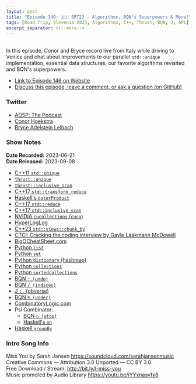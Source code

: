 ```yaml
---
layout: post
title: "Episode 146: 🇸🇮 SRT23 - Algorithms, BQN's Superpowers & More!"
tags: [Road Trip, Slovenia 2023, Algorithms, C++, Thrust, BQN, J, APL]
excerpt_separator: <!--more-->
---
```



<br>In this episode, Conor and Bryce record live from Italy while driving to Venice and chat about improvements to our parallel `std::unique` implementation, essential data structures, our favorite algorithms revisited and BQN's superpowers.

<!--more-->

* [Link to Episode 146 on Website](https://adspthepodcast.com/2023/09/08/Episode-146.html)
* [Discuss this episode, leave a comment, or ask a question (on GitHub)](https://github.com/codereport/adsp2/discussions/37)

### Twitter
 
* [ADSP: The Podcast](https://twitter.com/adspthepodcast)
* [Conor Hoekstra](https://twitter.com/code_report)
* [Bryce Adelstein Lelbach](https://twitter.com/blelbach)

### Show Notes
 
**Date Recorded:** 2023-06-21 <br>
**Date Released:** 2023-09-08

* [C++11 `std::unique`](https://en.cppreference.com/w/cpp/algorithm/unique)
* [`thrust::unique`](https://thrust.github.io/doc/group__stream__compaction_gae5a90c7aa7c2370087c142936d405e8c.html)
* [`thrust::inclusive_scan`](https://thrust.github.io/doc/group__prefixsums_gafb24ad76101263038b0acaddc094d70a.html)
* [C++17 `std::transform_reduce`](https://en.cppreference.com/w/cpp/algorithm/transform_reduce)
* [Haskell's `outerProduct`](https://hackage.haskell.org/package/utility-ht-0.0.15/docs/Data-List-HT.html#v:outerProduct)
* [C++17 `std::reduce`](https://en.cppreference.com/w/cpp/algorithm/reduce)
* [C++17 `std::inclusive_scan`](https://en.cppreference.com/w/cpp/algorithm/inclusive_scan)
* [NVIDIA `cucollections` (`cuco`)](https://github.com/NVIDIA/cuCollections)
* [HyperLogLog](https://en.wikipedia.org/wiki/HyperLogLog)
* [C++23 `std::views::chunk_by`](https://en.cppreference.com/w/cpp/ranges/chunk_by_view)
* [CTCI: Cracking the coding interview by Gayle Laakmann McDowell](https://www.crackingthecodinginterview.com/)
* [BigOCheatSheet.com](https://www.bigocheatsheet.com/)
* [Python `list`](https://docs.python.org/3/tutorial/datastructures.html#more-on-lists)
* [Python `set`](https://docs.python.org/3/tutorial/datastructures.html#sets)
* [Python `dictionary` (hashmap)](https://docs.python.org/3/tutorial/datastructures.html#dictionaries)
* [Python `collections`](https://docs.python.org/3/library/collections.html)
* [Python `sortedcollections`](https://pypi.org/project/sortedcollections/)
* [BQN `⁼ (undo)`](https://mlochbaum.github.io/BQN/help/undo.html)
* [BQN `/ (indices)`](https://mlochbaum.github.io/BQN/help/indices_replicate.html)
* [J `:.` (obverse)](https://code.jsoftware.com/wiki/Vocabulary/codot)
* [BQN `⌾ (under)`](https://mlochbaum.github.io/BQN/help/under.html)
* [CombinatoryLogic.com](https://www.combinatorylogic.com/)
* Psi Combinator:
  * [BQN `○ (atop)`](https://mlochbaum.github.io/BQN/help/over.html)
  * [Haskell's `on`](https://hackage.haskell.org/package/base-4.18.0.0/docs/Data-Function.html#v:on)
* [Haskell `groupBy`](https://hackage.haskell.org/package/base-4.18.0.0/docs/Data-List.html#v:groupBy)

### Intro Song Info
 
Miss You by Sarah Jansen https://soundcloud.com/sarahjansenmusic<br>
Creative Commons — Attribution 3.0 Unported — CC BY 3.0<br>
Free Download / Stream: http://bit.ly/l-miss-you<br>
Music promoted by Audio Library https://youtu.be/iYYxnasvfx8<br>
